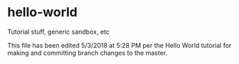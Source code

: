 # hello-world
Tutorial stuff, generic sandbox, etc

This file has been edited 5/3/2018 at 5:28 PM per the Hello World tutorial for making and committing branch changes to the master.
